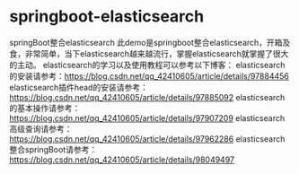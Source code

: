 # springboot-elasticsearch
springBoot整合elasticsearch
此demo是springboot整合elasticsearch，开箱及食，非常简单，当下elasticsearch越来越流行，掌握elasticsearch就掌握了很大的主动。
elasticsearch的学习以及使用教程可以参考以下博客：
elasticsearch的安装请参考：https://blog.csdn.net/qq_42410605/article/details/97884456
elasticsearch插件head的安装请参考：https://blog.csdn.net/qq_42410605/article/details/97885092
elasticsearch的基本操作请参考：https://blog.csdn.net/qq_42410605/article/details/97907209
elasticsearch高级查询请参考：https://blog.csdn.net/qq_42410605/article/details/97962286
elasticsearch整合springBoot请参考：https://blog.csdn.net/qq_42410605/article/details/98049497
